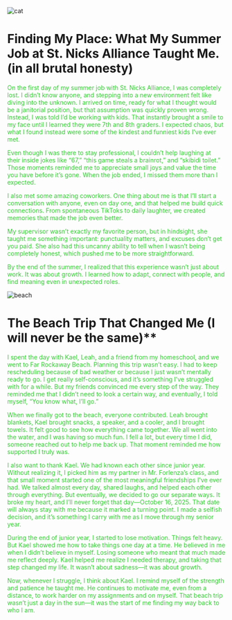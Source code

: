<img src="/blog/images/Cats.jpg" alt="cat">

#  Finding My Place: What My Summer Job at St. Nicks Alliance Taught Me. (in all brutal honesty)

<span style="color: #32CD32;">  On the first day of my summer job with St. Nicks Alliance, I was completely lost. I didn’t know anyone, and stepping into a new environment felt like diving into the unknown. I arrived on time, ready for what I thought would be a janitorial position, but that assumption was quickly proven wrong. Instead, I was told I’d be working with kids. That instantly brought a smile to my face until I learned they were 7th and 8th graders. I expected chaos, but what I found instead were some of the kindest and funniest kids I’ve ever met.</span>

<span style="color: #32CD32;">Even though I was there to stay professional, I couldn’t help laughing at their inside jokes like “67,” “this game steals a brainrot,” and “skibidi toilet.” Those moments reminded me to appreciate small joys and value the time you have before it’s gone. When the job ended, I missed them more than I expected.</span>

<span style="color: #32CD32;">I also met some amazing coworkers. One thing about me is that I’ll start a conversation with anyone, even on day one, and that helped me build quick connections. From spontaneous TikToks to daily laughter, we created memories that made the job even better.</span>

<span style="color: #32CD32;">My supervisor wasn’t exactly my favorite person, but in hindsight, she taught me something important: punctuality matters, and excuses don’t get you paid. She also had this uncanny ability to tell when I wasn’t being completely honest, which pushed me to be more straightforward.</span>

<span style="color: #32CD32;">By the end of the summer, I realized that this experience wasn’t just about work. It was about growth. I learned how to adapt, connect with people, and find meaning even in unexpected roles.</span>


<img src="/blog/images/Beach.jpg" alt="beach">

# The Beach Trip That Changed Me (I will never be the same)**

<span style="color: #32CD32;">I spent the day with Kael, Leah, and a friend from my homeschool, and we went to Far Rockaway Beach. Planning this trip wasn’t easy. I had to keep rescheduling because of bad weather or because I just wasn’t mentally ready to go. I get really self-conscious, and it’s something I’ve struggled with for a while. But my friends convinced me every step of the way. They reminded me that I didn’t need to look a certain way, and eventually, I told myself, “You know what, I’ll go.”</span>

<span style="color: #32CD32;">When we finally got to the beach, everyone contributed. Leah brought blankets, Kael brought snacks, a speaker, and a cooler, and I brought towels. It felt good to see how everything came together. We all went into the water, and I was having so much fun. I fell a lot, but every time I did, someone reached out to help me back up. That moment reminded me how supported I truly was.</span>

<span style="color: #32CD32;">I also want to thank Kael. We had known each other since junior year. Without realizing it, I picked him as my partner in Mr. Forlenza’s class, and that small moment started one of the most meaningful friendships I’ve ever had. We talked almost every day, shared laughs, and helped each other through everything. But eventually, we decided to go our separate ways. It broke my heart, and I’ll never forget that day—October 16, 2025. That date will always stay with me because it marked a turning point. I made a selfish decision, and it’s something I carry with me as I move through my senior year.</span>

<span style="color: #32CD32;">During the end of junior year, I started to lose motivation. Things felt heavy. But Kael showed me how to take things one day at a time. He believed in me when I didn’t believe in myself. Losing someone who meant that much made me reflect deeply. Kael helped me realize I needed therapy, and taking that step changed my life. It wasn’t about sadness—it was about growth.</span>

<span style="color: #32CD32;">Now, whenever I struggle, I think about Kael. I remind myself of the strength and patience he taught me. He continues to motivate me, even from a distance, to work harder on my assignments and on myself. That beach trip wasn’t just a day in the sun—it was the start of me finding my way back to who I am.</span>